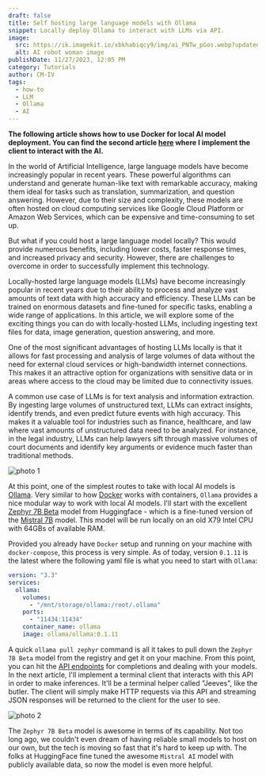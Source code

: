 ```yaml
---
draft: false
title: Self hosting large language models with Ollama
snippet: Locally deploy Ollama to interact with LLMs via API.
image:
  src: https://ik.imagekit.io/xbkhabiqcy9/img/ai_PNTw_pGos.webp?updatedAt=1701108962005
  alt: AI robot woman image
publishDate: 11/27/2023, 12:05 PM
category: Tutorials
author: CM-IV
tags:
  - how-to
  - LLM
  - Ollama
  - AI
---
```


**The following article shows how to use Docker for local AI model deployment. You can find the second article [here](/blog/2023-12-01-create-your-own-ai-helper-with-javascript) where I implement the client to interact with the AI.**

In the world of Artificial Intelligence, large language models have become increasingly popular in recent years. These powerful algorithms can understand and generate human-like text with remarkable accuracy, making them ideal for tasks such as translation, summarization, and question answering. However, due to their size and complexity, these models are often hosted on cloud computing services like Google Cloud Platform or Amazon Web Services, which can be expensive and time-consuming to set up.

But what if you could host a large language model locally? This would provide numerous benefits, including lower costs, faster response times, and increased privacy and security. However, there are challenges to overcome in order to successfully implement this technology.

Locally-hosted large language models (LLMs) have become increasingly popular in recent years due to their ability to process and analyze vast amounts of text data with high accuracy and efficiency. These LLMs can be trained on enormous datasets and fine-tuned for specific tasks, enabling a wide range of applications. In this article, we will explore some of the exciting things you can do with locally-hosted LLMs, including ingesting text files for data, image generation, question answering, and more.

One of the most significant advantages of hosting LLMs locally is that it allows for fast processing and analysis of large volumes of data without the need for external cloud services or high-bandwidth internet connections. This makes it an attractive option for organizations with sensitive data or in areas where access to the cloud may be limited due to connectivity issues.

A common use case of LLMs is for text analysis and information extraction. By ingesting large volumes of unstructured text, LLMs can extract insights, identify trends, and even predict future events with high accuracy. This makes it a valuable tool for industries such as finance, healthcare, and law where vast amounts of unstructured data need to be analyzed. For instance, in the legal industry, LLMs can help lawyers sift through massive volumes of court documents and identify key arguments or evidence much faster than traditional methods.

<img class="image" src="https://ik.imagekit.io/xbkhabiqcy9/img/Ollama_eZgE8zpl7.webp?updatedAt=1701115771989" width={860} height={392} alt="photo 1" />

At this point, one of the simplest routes to take with local AI models is [Ollama](https://ollama.ai/). Very similar to how [Docker](https://www.docker.com/) works with containers, `Ollama` provides a nice modular way to work with local AI models. I'll start with the excellent [Zephyr 7B Beta](https://huggingface.co/HuggingFaceH4/zephyr-7b-beta) model from Huggingface - which is a fine-tuned version of the [Mistral 7B](https://huggingface.co/mistralai/Mistral-7B-v0.1) model. This model will be run locally on an old X79 Intel CPU with 64GBs of available RAM.

Provided you already have `Docker` setup and running on your machine with `docker-compose`, this process is very simple. As of today, version `0.1.11` is the latest where the following yaml file is what you need to start with `Ollama`:

```yml
version: "3.3"
services:
  ollama:
    volumes:
      - "/mnt/storage/ollama:/root/.ollama"
    ports:
      - "11434:11434"
    container_name: ollama
    image: ollama/ollama:0.1.11
```

A quick `ollama pull zephyr` command is all it takes to pull down the `Zephyr 7B Beta` model from the registry and get it on your machine. From this point, you can hit the [API endpoints](https://github.com/jmorganca/ollama/blob/main/docs/api.md) for completions and dealing with your models. In the next article, I'll implement a terminal client that interacts with this API in order to make inferences. It'll be a terminal helper called "Jeeves", like the butler. The client will simply make HTTP requests via this API and streaming JSON responses will be returned to the client for the user to see.

<img class="image" src="https://ik.imagekit.io/xbkhabiqcy9/img/ollama-pic_jl5Owspnw.png?updatedAt=1701448024965" width={860} height={392} alt="photo 2" />

The `Zephyr 7B Beta` model is awesome in terms of its capability. Not too long ago, we couldn't even dream of having reliable small models to host on our own, but the tech is moving so fast that it's hard to keep up with. The folks at HuggingFace fine tuned the awesome `Mistral AI` model with publicly available data, so now the model is even more helpful.
